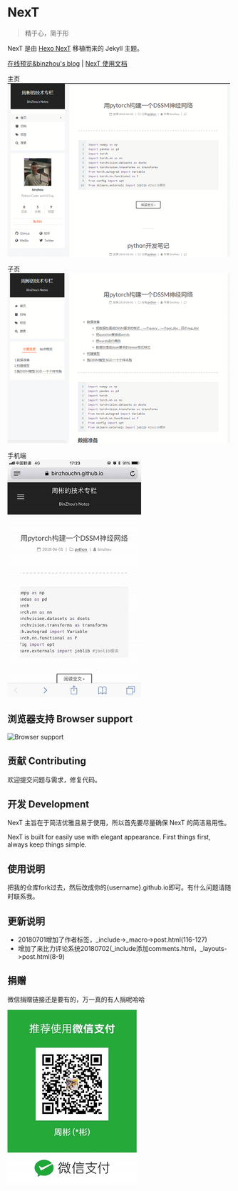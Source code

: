 # NexT

> 精于心，简于形

NexT 是由 [Hexo NexT](https://github.com/iissnan/hexo-theme-next) 移植而来的 Jekyll 主题。<!--commit: f951075d9b739d26b42472431995fa68d08796aa-->

<a href="https://binzhouchn.github.io/" target="_blank">在线预览&binzhou's blog</a> | <a href="http://theme-next.iissnan.com/" target="_blank">NexT 使用文档</a>

主页<br>
![主页](assets/images/main_page.png)

子页<br>
![子页](assets/images/sub_page.png)

手机端<br>
![手机端](assets/images/mobile_page.png)


## 浏览器支持 Browser support

![Browser support](http://iissnan.com/nexus/next/browser-support.png)


## 贡献 Contributing

欢迎提交问题与需求，修复代码。


## 开发 Development

NexT 主旨在于简洁优雅且易于使用，所以首先要尽量确保 NexT 的简洁易用性。

NexT is built for easily use with elegant appearance. First things first, always keep things simple.


## 使用说明

把我的仓库fork过去，然后改成你的{username}.github.io即可。有什么问题请随时联系我。

## 更新说明

 - 20180701增加了作者标签，_include->_macro->post.html(116-127)
 - 增加了来比力评论系统20180702(_include添加comments.html，_layouts->post.html(8-9)

## 捐赠

微信捐赠链接还是要有的，万一真的有人捐呢哈哈

![](assets/images/wechat_receive.jpg)
